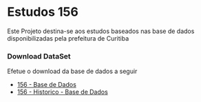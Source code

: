 # Estudos 156
Este Projeto destina-se aos estudos baseados nas base de dados disponibilizadas pela prefeitura de Curitiba

### Download DataSet
Efetue o download da base de dados a seguir <br/>
* [156 - Base de Dados](https://mid.curitiba.pr.gov.br/dadosabertos/156/2019-07-01_156_-_Base_de_Dados.csv)
* [156 - Historico - Base de Dados](https://mid.curitiba.pr.gov.br/dadosabertos/156/2019-07-01_156_-_Historico_-_Base_de_Dados.csv)
